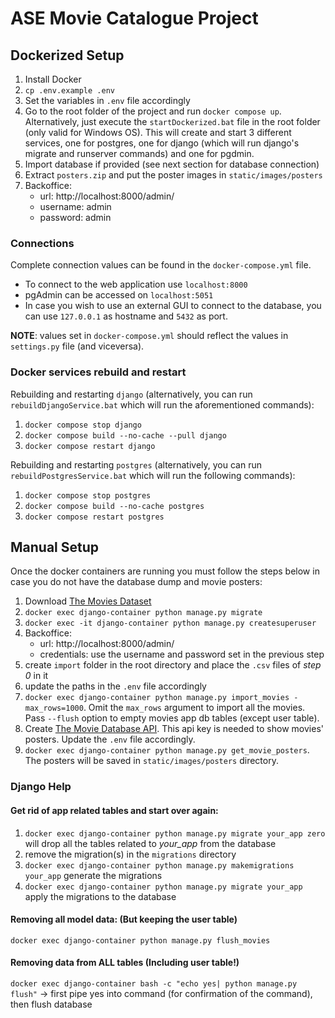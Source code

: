 # ASE Movie Catalogue Project
## Dockerized Setup
1. Install Docker
2. `cp .env.example .env`
3. Set the variables in `.env` file accordingly
4. Go to the root folder of the project and run `docker compose up`. Alternatively, just execute the `startDockerized.bat` file in the root folder (only valid for Windows OS). This will create and start 3 different services, one for postgres, one for django (which will run django's migrate and runserver commands) and one for pgdmin.
5. Import database if provided (see next section for database connection)
6. Extract `posters.zip` and put the poster images in `static/images/posters`
7. Backoffice:
    - url: http://localhost:8000/admin/
    - username: admin
    - password: admin

### Connections
Complete connection values can be found in the `docker-compose.yml` file.
- To connect to the web application use `localhost:8000`
- pgAdmin can be accessed on `localhost:5051`
- In case you wish to use an external GUI to connect to the database, you can use `127.0.0.1` as hostname and `5432` as port.

**NOTE**: values set in `docker-compose.yml` should reflect the values in `settings.py` file (and viceversa).
### Docker services rebuild and restart

Rebuilding and restarting `django` (alternatively, you can run `rebuildDjangoService.bat` which will run the aforementioned commands):
1. `docker compose stop django`
2. `docker compose build --no-cache --pull django`
3. `docker compose restart django`

Rebuilding and restarting `postgres` (alternatively, you can run `rebuildPostgresService.bat` which will run the following commands):
1. `docker compose stop postgres`
2. `docker compose build --no-cache postgres`
3. `docker compose restart postgres`

## Manual Setup
Once the docker containers are running you must follow the steps below in case you do not have the database dump and movie posters:
1. Download [The Movies Dataset](https://www.kaggle.com/rounakbanik/the-movies-dataset)
2. `docker exec django-container python manage.py migrate`
3. `docker exec -it django-container python manage.py createsuperuser`
4. Backoffice:
    - url: http://localhost:8000/admin/
    - credentials: use the username and password set in the previous step
5. create `import` folder in the root directory and place the `.csv` files of _step 0_ in it
6. update the paths in the `.env` file accordingly
7. `docker exec django-container python manage.py import_movies -max_rows=1000`. Omit the `max_rows` argument to import all the movies. Pass `--flush` option to empty movies app db tables (except user table).
8. Create [The Movie Database API](https://developers.themoviedb.org/3/getting-started/introduction). This api key is needed to show movies' posters. Update the `.env` file accordingly.
9. `docker exec django-container python manage.py get_movie_posters`. The posters will be saved in `static/images/posters` directory.


### Django Help
#### Get rid of app related tables and start over again:
1. `docker exec django-container python manage.py migrate your_app zero` will drop all the tables related to _your_app_ from the database
2. remove the migration(s) in the `migrations` directory
3. `docker exec django-container python manage.py makemigrations your_app` generate the migrations
4. `docker exec django-container python manage.py migrate your_app` apply the migrations to the database

#### Removing all model data: (But keeping the user table)
`docker exec django-container python manage.py flush_movies`

#### Removing data from ALL tables (Including user table!) 
`docker exec django-container bash -c "echo yes| python manage.py flush"` -> first pipe yes into command (for confirmation of the command), then flush database
